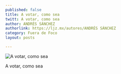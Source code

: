 ```yaml
---
published: false
title: A votar, como sea
twitt: A votar, como sea
author: ANDRÉS SÁNCHEZ
authorlink: https://ljz.mx/autores/ANDRÉS SÁNCHEZ
category: Fuera de Foco
layout: posts

---
```


![A votar, como sea](http://i.imgur.com/YDeIyT3m.jpg)

A votar, como sea
